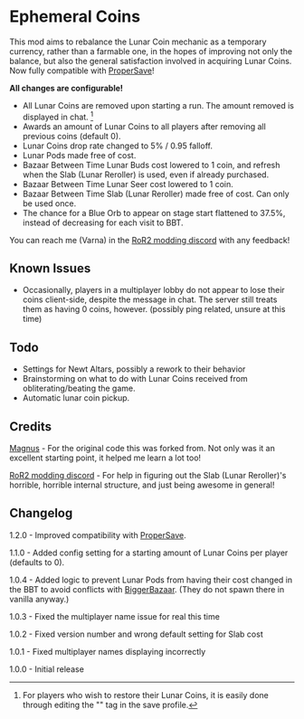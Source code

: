 # Ephemeral Coins

This mod aims to rebalance the Lunar Coin mechanic as a temporary currency, rather than a farmable one, in the hopes of improving not only the balance, but also the general satisfaction involved in acquiring Lunar Coins. Now fully compatible with [ProperSave](https://thunderstore.io/package/KingEnderBrine/ProperSave/)!

**All changes are configurable!**

- All Lunar Coins are removed upon starting a run. The amount removed is displayed in chat. [^1]
- Awards an amount of Lunar Coins to all players after removing all previous coins (default 0).
- Lunar Coins drop rate changed to 5% / 0.95 falloff.
- Lunar Pods made free of cost.
- Bazaar Between Time Lunar Buds cost lowered to 1 coin, and refresh when the Slab (Lunar Reroller) is used, even if already purchased.
- Bazaar Between Time Lunar Seer cost lowered to 1 coin.
- Bazaar Between Time Slab (Lunar Reroller) made free of cost. Can only be used once.
- The chance for a Blue Orb to appear on stage start flattened to 37.5%, instead of decreasing for each visit to BBT.

[^1]: For players who wish to restore their Lunar Coins, it is easily done through editing the "<coins>" tag in the save profile.

You can reach me (Varna) in the [RoR2 modding discord](https://discord.gg/5MbXZvd) with any feedback!

## Known Issues

- Occasionally, players in a multiplayer lobby do not appear to lose their coins client-side, despite the message in chat. The server still treats them as having 0 coins, however. (possibly ping related, unsure at this time)

## Todo

- Settings for Newt Altars, possibly a rework to their behavior
- Brainstorming on what to do with Lunar Coins received from obliterating/beating the game.
- Automatic lunar coin pickup.

## Credits

[Magnus](https://github.com/MagnusMagnuson/RoR2Mods) - For the original code this was forked from. Not only was it an excellent starting point, it helped me learn a lot too!

[RoR2 modding discord](https://discord.gg/5MbXZvd) - For help in figuring out the Slab (Lunar Reroller)'s horrible, horrible internal structure, and just being awesome in general!

## Changelog

1.2.0 - Improved compatibility with [ProperSave](https://thunderstore.io/package/KingEnderBrine/ProperSave/).

1.1.0 - Added config setting for a starting amount of Lunar Coins per player (defaults to 0).

1.0.4 - Added logic to prevent Lunar Pods from having their cost changed in the BBT to avoid conflicts with [BiggerBazaar](https://thunderstore.io/package/MagnusMagnuson/BiggerBazaar/). (They do not spawn there in vanilla anyway.)

1.0.3 - Fixed the multiplayer name issue for real this time

1.0.2 - Fixed version number and wrong default setting for Slab cost

1.0.1 - Fixed multiplayer names displaying incorrectly

1.0.0 - Initial release